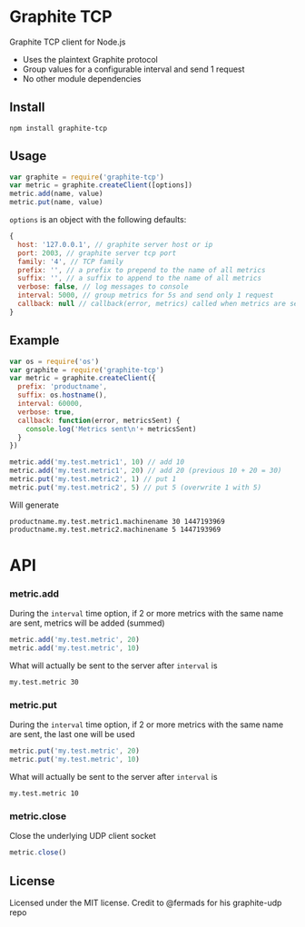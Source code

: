 # Graphite TCP

Graphite TCP client for Node.js

* Uses the plaintext Graphite protocol
* Group values for a configurable interval and send 1 request
* No other module dependencies

## Install
```
npm install graphite-tcp
```

## Usage
```js
var graphite = require('graphite-tcp')
var metric = graphite.createClient([options])
metric.add(name, value)
metric.put(name, value)
```

`options` is an object with the following defaults:

```js
{
  host: '127.0.0.1', // graphite server host or ip
  port: 2003, // graphite server tcp port
  family: '4', // TCP family
  prefix: '', // a prefix to prepend to the name of all metrics
  suffix: '', // a suffix to append to the name of all metrics
  verbose: false, // log messages to console
  interval: 5000, // group metrics for 5s and send only 1 request
  callback: null // callback(error, metrics) called when metrics are sent
}
```

## Example
```js
var os = require('os')
var graphite = require('graphite-tcp')
var metric = graphite.createClient({
  prefix: 'productname',
  suffix: os.hostname(),
  interval: 60000,
  verbose: true,
  callback: function(error, metricsSent) {
    console.log('Metrics sent\n'+ metricsSent)
  }
})

metric.add('my.test.metric1', 10) // add 10
metric.add('my.test.metric1', 20) // add 20 (previous 10 + 20 = 30)
metric.put('my.test.metric2', 1) // put 1
metric.put('my.test.metric2', 5) // put 5 (overwrite 1 with 5)
```

Will generate

```
productname.my.test.metric1.machinename 30 1447193969
productname.my.test.metric2.machinename 5 1447193969
```

# API

### metric.add
During the `interval` time option, if 2 or more metrics with the same name
are sent, metrics will be added (summed)

```js
metric.add('my.test.metric', 20)
metric.add('my.test.metric', 10)
```
What will actually be sent to the server after `interval` is

```
my.test.metric 30
```

### metric.put
During the `interval` time option, if 2 or more metrics with the same name
are sent, the last one will be used

```js
metric.put('my.test.metric', 20)
metric.put('my.test.metric', 10)
```
What will actually be sent to the server after `interval` is

```
my.test.metric 10
```

### metric.close
Close the underlying UDP client socket

```js
metric.close()
```

## License

Licensed under the MIT license.
Credit to @fermads for his graphite-udp repo

